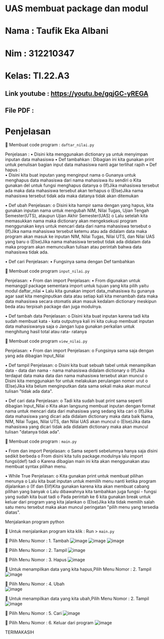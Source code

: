 # UAS membuat package dan modul
# Nama : Taufik Eka Albani
# Nim  : 312210347
# Kelas: TI.22.A3

## Link youtube : https://youtu.be/gqjGC-yREGA
## File PDF     : 



# Penjelasan
 
 Membuat code program : `daftar_nilai.py` 
  
 

Penjelasan : 
•	Disini kita menggunakan dictionary ya untuk menyimpan inputan data mahasiswa 
•	Def tambahkan : Dibagian ini kita gunakan print untuk penulisan bagian input data mahasiswa nanti agar terlihat rapih • Def hapus :  
•	Disini kita buat inputan yang menginput nama o Gunanya untuk menghapus data mahasiswa dari nama mahasiswa itu sendiri o Kita gunakan del untuk fungsi menghapus datanya o (If)Jika mahasiswa tersebut ada maka data mahasiswa tersebut akan terhapus o (Else)Jika nama mahasiswa tersebut tidak ada maka datanya tidak akan ditemukan 
 
•	Def ubah 
Penjelasan: 
o	Disini kita hampir sama dengan yang hapus, kita gunakan inputan nama untuk mengubah NIM, Nilai Tugas, Ujian Tengah Semester(UTS), ataupun Ujian Akhir 
Semester(UAS) o Lalu setelah kita memasukkan nama maka dictionary akan mengeksekusi program menggunakan keys untuk mencari data dari nama mahasiswa tersebut 
o	(If)Jika nama mahasiswa tersebut ketemu atau ada didalam data maka program akan masuk ke inputan NIM, Nilai Tugas, Nilai UTS, dan Nilai UAS yang baru 
o	(Else)Jika nama mahasiswa tersebut tidak ada didalam data maka program akan memunculkan tulisan atau perintah bahwa data mahasiswa tidak ada. 
 
•	Def cari 
Penjelasan: 
•	Fungsinya sama dengan Def tambahkan 
 
 Membuat code program `input_nilai.py` 
 
 
Penjelasan: • From dan import Penjelasan: 
•	From digunakan untuk memanggil package sementara import untuk tujuan yang kita pilih yaitu modul daftar_nilai 
•	Lalu kita gunakan import data_mahasiswa itu gunanya agar saat kita menginputkan data atau setiap kali kita menambah data maka data mahasiswa secara otomatis akan masuk kedalam dictionary meskipun beda atau terpisah package dan juga modulnya. 
 
•	Def tambah data Penjelasan: 
o	Disini kita buat inputan karena tadi kita sudah membuat kata - kata outputnya kali ini kita cukup membuat inputan data mahasiswanya saja 
o	Jangan lupa gunakan perkalian untuk menghitung hasil total atau rata- ratanya 
     
 Membuat code program `view_nilai.py` 
   

Penjelasan: • From dan import Penjelasan: 
o Fungsinya sama saja dengan yang ada dibagian Input_Nilai<br> 
  
•	Def tampil Penjelasan: 
o	Disini kita buat sebuah tabel untuk menampilkan data - data dan nama - nama mahasiswa didalam dictionary 
o	(If)Jika terdapat data maka data dan nama mahasiswa tersebut akan muncul o Disini kita menggunakan for untuk melakukan perulangan nomor urut 
o	(Else)Jika kita belum menginputkan data sama sekali maka akan muncul tulisan "tidak ada data". 
     
•	Def cari data Penjelasan: 
o	Tadi kita sudah buat print sama seperti dibagian Input_Nilai 
o	Kita akan langsung membuat inputan dengan format nama untuk mencari data dari mahasiswa yang sedang kita cari 
o	(If)Jika data mahasiswa yang dicari ada didalam dictionary maka data baik Nama, 
NIM, Nilai Tugas, Nilai UTS, dan Nilai UAS akan muncul o (Else)Jika data mahasiswa yang dicari tidak ada didalam dictionary maka akan muncul tulisan "datanya tidak ada". 
     




 
 Membuat code program :  `main.py` 
 
 
•	From dan import Penjelasan: 
o	Sama seperti sebelumnya hanya saja disini sedikit berbeda o From disini kita tulis package.modulnya lalu import fungsi(def) tadi o Karena dibagian main ini kita akan menggunakan atau membuat syntax pilihan menu. 
    
•	While True Penjelasan: 
o	Kita gunakan print untuk membuat pilihan menunya o Lalu kita buat inputan untuk memilih menu nanti ketika program dijalankan o (If dan Elif)Kita gunakan karena kita akan membuat cabang pilihan yang banyak o Lalu dibawahnya kita tambahkan  juga fungsi - fungsi yang sudah kita buat tadi o Pada perintah ke 6 kita gunakan break untuk keluar dari program yang kita jalankan o (Else)Jika kita tidak memilih salah satu menu tersebut maka akan muncul peringatan "pilih menu yang tersedia diatas". 

Menjalankan program python 
 
 Untuk menjalankan program kita klik : Run > `main.py` 
 
	Pilih Menu Nomor : 1. Tambah 
![image](https://user-images.githubusercontent.com/115517181/211320368-25738fd1-f11e-4cbb-8f7a-eb077bf0105e.png)
![image](https://user-images.githubusercontent.com/115517181/211320907-37ae5b08-096d-4b75-84c5-06c66fa9a6cb.png)
![image](https://user-images.githubusercontent.com/115517181/211320945-5b61214e-c23b-4af8-b06e-3cea3ceb29ff.png)

 
 

	Pilih Menu Nomor : 2. Tampil 
![image](https://user-images.githubusercontent.com/115517181/211321011-92766e62-3b08-4eac-915d-cc274fcf3f53.png)
 


	Pilih Menu Nomor : 3. Hapus 
![image](https://user-images.githubusercontent.com/115517181/211321061-9cdd4433-e80b-4db0-b3cb-81db6dfecad7.png)
 






	Untuk menampilkan data yang kita hapus,Pilih Menu Nomor : 2. Tampil 
![image](https://user-images.githubusercontent.com/115517181/211321120-aa87598e-ef97-40c5-beb1-f2c8486e5445.png)

  

	Pilih Menu Nomor : 4. Ubah  
![image](https://user-images.githubusercontent.com/115517181/211321158-64cf6764-95bc-457b-b0cb-ead091223f33.png)
 










	Untuk menampilkan data yang kita ubah,Pilih Menu Nomor : 2. Tampil 
![image](https://user-images.githubusercontent.com/115517181/211321258-299dc603-f709-45d8-8ca8-20f6749a6c7f.png)
 

	Pilih Menu Nomor : 5. Cari 
![image](https://user-images.githubusercontent.com/115517181/211321350-e42202e0-718e-477a-a31a-527e0f6f30fe.png)
  

	Pilih Menu Nomor : 6. Keluar dari program 
![image](https://user-images.githubusercontent.com/115517181/211321304-90b8986a-794d-4ef8-b914-736b6acb8def.png)

 
 

TERIMAKASIH 
